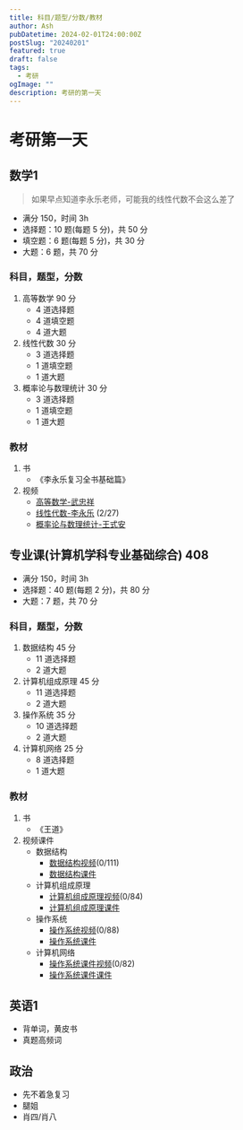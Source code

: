 ```yaml
---
title: 科目/题型/分数/教材
author: Ash
pubDatetime: 2024-02-01T24:00:00Z
postSlug: "20240201"
featured: true
draft: false
tags:
  - 考研
ogImage: ""
description: 考研的第一天
---
```


# 考研第一天

## 数学1
> 如果早点知道李永乐老师，可能我的线性代数不会这么差了

- 满分 150，时间 3h
- 选择题：10 题(每题 5 分)，共 50 分 
- 填空题：6 题(每题 5 分)，共 30 分 
- 大题：6 题，共 70 分

### 科目，题型，分数

1. 高等数学 90 分
   - 4 道选择题
   - 4 道填空题
   - 4 道大题
2. 线性代数 30 分
    - 3 道选择题
    - 1 道填空题
    - 1 道大题
3. 概率论与数理统计 30 分
    - 3 道选择题
    - 1 道填空题
    - 1 道大题

### 教材

1. 书
    - 《李永乐复习全书基础篇》
2. 视频
    - [高等数学-武忠祥](https://www.youtube.com/playlist?list=PLH_SiDrNHIUSMXnfNVzGydNZi1hVduhUb)
    - [线性代数-李永乐](https://www.youtube.com/playlist?list=PLH_SiDrNHIUReWB-TWfhJqjjNzC20HXg9) (2/27)
    - [概率论与数理统计-王式安]()

## 专业课(计算机学科专业基础综合) 408

- 满分 150，时间 3h 
- 选择题：40 题(每题 2 分)，共 80 分
- 大题：7 题，共 70 分

### 科目，题型，分数

1. 数据结构 45 分 
    - 11 道选择题
    - 2 道大题
2. 计算机组成原理 45 分 
    - 11 道选择题
    - 2 道大题
3. 操作系统 35 分
    - 10 道选择题
    - 2 道大题
4. 计算机网络 25 分
    - 8 道选择题
    - 1 道大题

### 教材

1. 书
   - 《王道》
2. 视频课件
    - 数据结构
      - [数据结构视频](https://www.youtube.com/playlist?list=PLH_SiDrNHIUS_eCsBmcyQoznLis57NXSU)(0/111)
      - [数据结构课件](https://drive.google.com/drive/folders/18dEPAsZ9936XrwGvL6SKUwB2-02F-PWI)
    - 计算机组成原理
      - [计算机组成原理视频](https://www.youtube.com/playlist?list=PLH_SiDrNHIUQVKOWtDyTrPjJVV_UV20Qg)(0/84)
      - [计算机组成原理课件](https://drive.google.com/drive/folders/12E35XLJGaZiJU2yKpG48YSjjuE5qvyfr)
    - 操作系统
      - [操作系统视频](https://www.youtube.com/playlist?list=PLH_SiDrNHIUSTqSQAbDNTBGk7FvgOIok5)(0/88)
      - [操作系统课件](https://drive.google.com/drive/folders/1N5Qmdx66h03_Rsaa5LDbNPF3uboCGE73)
    - 计算机网络
      - [操作系统课件视频](https://www.youtube.com/playlist?list=PLH_SiDrNHIUT2d6sPaOkqYPGS4yv4M6U7)(0/82)
      - [操作系统课件课件](https://drive.google.com/drive/folders/1U4XmYmlStOVfrMHK0_jWjMtQKnkvVHW8)

## 英语1

- 背单词，黄皮书
- 真题高频词

## 政治

- 先不着急复习
- 腿姐
- 肖四/肖八
